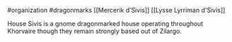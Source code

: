  #organization #dragonmarks [[Mercerik d’Sivis]] [[Lysse Lyrriman d'Sivis]]

House Sivis is a gnome dragonmarked house operating throughout Khorvaire though they remain strongly based out of Zilargo.
